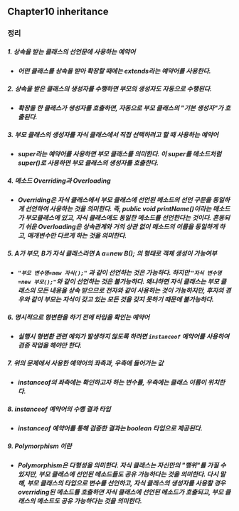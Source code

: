 ## Chapter10 inheritance

### 정리
##### 1. 상속을 받는 클래스의 선언문에 사용하는 예약어
  - ***어떤 클래스를 상속을 받아 확장할 때에는 extends라는 예약어를 사용한다.***

##### 2. 상속을 받은 클래스의 생성자를 수행하면 부모의 생성자도 자동으로 수행된다.
  - ***확장을 한 클래스가 생성자를 호출하면, 자동으로 부모 클래스의 "기본 생성자"가 호출된다.***
 
##### 3. 부모 클래스의 생성자를 자식 클래스에서 직접 선택하려고 할 때 사용하는 예약어
  - ***super라는 예약어를 사용하면 부모 클래스를 의미한다. 이 super를 메소드처럼 super()로 사용하면 부모 클래스의 생성자를 호출한다.***

##### 4. 메소드 Overriding과 Overloading

  -  ***Overriding은 자식 클래스에서 부모 클래스에 선언된 메소드의 선언 구문을 동일하게 선언하여 사용하는 것을 의미한다.
즉, public void printName()이라는 메소드가 부모클래스에 있고, 자식 클래스에도 동일한 메소드를 선언한다는 것이다.
혼동되기 쉬운 Overloading은 상속관계와 거의 상관 없이 메소드의 이름을 동일하게 하고, 매개변수만 다르게 하는 것을 의미한다.***

##### 5. A가 부모, B가 자식 클래스라면 A a=new B(); 의 형태로 객체 생성이 가능여부

  -  ***```"부모 변수명=new 자식();"``` 과 같이 선언하는 것은 가능하다. 
하지만 ```"자식 변수명=new 부모();"```와 같이 선언하는 것은 불가능하다. 
왜냐하면 자식 클래스는 부모 클래스의 모든 내용을 상속 받으므로 전자와 같이 사용하는 것이 가능하지만,
후자의 경우와 같이 부모는 자식이 갖고 있는 모든 것을 갖지 못하기 때문에 불가능하다.***

##### 6. 명시적으로 형변환을 하기 전에 타입을 확인는 예약어

  - ***실행시 형변환 관련 예외가 발생하지 않도록 하려면  ```instanceof``` 예약어를 사용하여 검증 작업을 해야만 한다.***

##### 7. 위의 문제에서 사용한 예약어의 좌측과, 우측에 들어가는 값

  - ***instanceof의 좌측에는 확인하고자 하는 변수를, 우측에는 클래스 이름이 위치한다.***

##### 8. instanceof 예약어의 수행 결과 타입

-  ***instanceof 예약어를 통해 검증한 결과는 boolean 타입으로 제공된다.***

##### 9. Polymorphism 이란

  - ***Polymorphism은 다형성을 의미한다. 
자식 클래스는 자신만의 "행위"를 가질 수 있지만, 부모 클래스에 선언된 메소드들도 공유 가능하다는 것을 의미한다. 
다시 말해, 부모 클래스의 타입으로 변수를 선언하고, 자식 클래스의 생성자를 사용할 경우 overriding된 메소드를 호출하면 자식 클래스에 선언된 메소드가 호출되고, 부모 클래스의 메소드도 공유 가능하다는 것을 의미한다.***